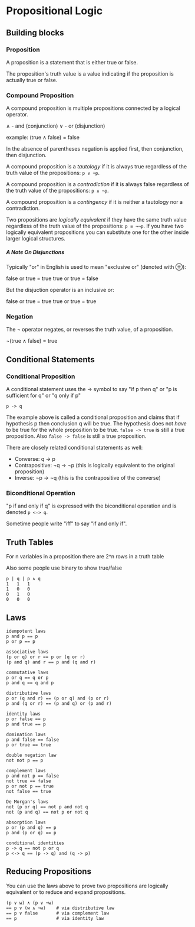 # Propositional Logic

## Building blocks

### Proposition

A proposition is a statement that is either true or false.

The proposition's truth value is a value indicating if the proposition is
actually true or false.

### Compound Proposition

A compound proposition is multiple propositions connected by a logical operator.

∧ - and (conjunction)
∨ - or (disjunction)

example: (true ∧ false) = false

In the absence of parentheses negation is applied first, then conjunction, then disjunction.

A compound proposition is a _tautology_ if it is always true regardless of the
truth value of the propositions: `p ∨ ¬p`.

A compound proposition is a _contradiction_ if it is always false regardless of the
truth value of the propositions: `p ∧ ¬p`.

A compound proposition is a _contingency_ if it is neither a tautology nor a
contradiction.

Two propositions are _logically equivalent_ if they have the same truth value
regardless of the truth value of the propositions: `p ≡ ¬¬p`. If you have two
logically equivalent propositions you can substitute one for the other inside
larger logical structures.

##### A Note On Disjunctions

Typically "or" in English is used to mean "exclusive or" (denoted with ⊕):

false or true = true
true or true = false

But the disjuction operator is an inclusive or:

false or true = true
true or true = true

### Negation

The ¬ operator negates, or reverses the truth value, of a proposition.

¬(true ∧ false) = true

## Conditional Statements

### Conditional Proposition

A conditional statement uses the -> symbol to say "if p then q" or "p is
sufficient for q" or "q only if p"

`p -> q`

The example above is called a conditional proposition and claims that if
hypothesis p then conclusion q will be true. The hypothesis does not _have_ to
be true for the whole proposition to be true. `false -> true` is still a true
proposition. Also `false -> false` is still a true proposition.

There are closely related conditional statements as well:

- Converse: q -> p
- Contrapositive: ¬q -> ¬p (this is logically equivalent to the original
  proposition)
- Inverse: ¬p -> ¬q (this is the contrapositive of the converse)

### Biconditional Operation

"p if and only if q" is expressed with the biconditional operation and is denoted `p <-> q`.

Sometime people write "iff" to say "if and only if".

## Truth Tables

For n variables in a proposition there are 2^n rows in a truth table

Also some people use binary to show true/false

```
p | q | p ∧ q
1   1   1
1   0   0
0   1   0
0   0   0
```

## Laws

```
idempotent laws
p and p == p
p or p == p

associative laws
(p or q) or r == p or (q or r)
(p and q) and r == p and (q and r)

commutative laws
p or q == q or p
p and q == q and p

distributive laws
p or (q and r) == (p or q) and (p or r)
p and (q or r) == (p and q) or (p and r)

identity laws
p or false == p
p and true == p

domination laws
p and false == false
p or true == true

double negation law
not not p == p

complement laws
p and not p == false
not true == false
p or not p == true
not false == true

De Morgan's laws
not (p or q) == not p and not q
not (p and q) == not p or not q

absorption laws
p or (p and q) == p
p and (p or q) == p

conditional identities
p -> q == not p or q
p <-> q == (p -> q) and (q -> p)
```

## Reducing Propositions

You can use the laws above to prove two propositions are logically equivalent or
to reduce and expand propositions.

```
(p ∨ w) ∧ (p ∨ ¬w)
== p ∨ (w ∧ ¬w)    # via distributive law
== p ∨ false       # via complement law
== p               # via identity law
```
